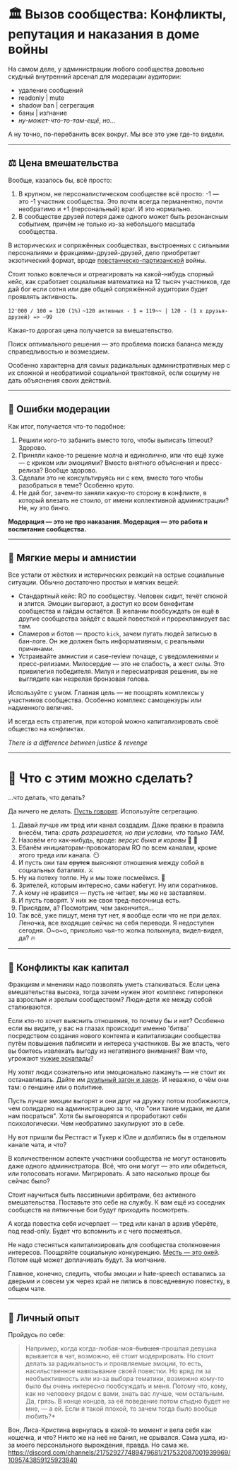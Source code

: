 # 🏛️ Вызов сообщества: Конфликты, репутация и наказания в доме войны

На самом деле, у администрации любого сообщества довольно скудный внутренний арсенал для модерации аудитории:
- удаление сообщений
- readonly | mute
- shadow ban | сегрегация
- баны | изгнание
- *ну-может-что-то-там-ещё, но...*

А ну точно, по-перебанить всех вокруг. Мы все это уже где-то видели.

---

## ⚖️ Цена вмешательства

Вообще, казалось бы, всё просто:
1. В крупном, не персоналистическом сообществе всё просто: -1 — это -1 участник сообщества. Это почти всегда перманентно, почти необратимо и +1 (персональный) враг. И это нормально.
2. В сообществе друзей потеря даже одного может быть резонансным событием, причём не только из-за небольшого масштаба сообщества.

В исторических и сопряжённых сообществах, выстроенных с сильными персоналиями и фракциями-друзей-друзей, дело приобретает экзотический формат, вроде [повстанческо-партизанской](https://ru.wikipedia.org/wiki/Контрпартизанская_война) войны.

Стоит только вовлечься и отреагировать на какой-нибудь спорный кейс, как сработает социальная математика на 12 тысяч участников, где дай бог если сотня или две общей сопряжённой аудитории будет проявлять активность.

`12'000 / 100 = 120 (1%)`
`~120 активных - 1 = 119~~ | 120 - (1 x друзья-друзей) => ~99`

Какая-то дорогая цена получается за вмешательство.

Поиск оптимального решения — это проблема поиска баланса между справедливостью и возмездием.

Особенно характерна для самых радикальных административных мер с их сложной и необратимой социальной трактовкой, если социуму не дать объяснения своих действий.

---

## 🚨 Ошибки модерации

Как итог, получается что-то подобное:
1. Решили кого-то забанить вместо того, чтобы выписать timeout? Здорово.
2. Приняли какое-то решение молча и единолично, или что ещё хуже — с криком или эмоциями? Вместо внятного объяснения и пресс-релиза? Вообще здорово.
3. Сделали это не консультируясь ни с кем, вместо того чтобы разобраться в теме? Особенно круто.
4. Не дай бог, зачем-то заняли какую-то сторону в конфликте, в который влезать не стоило, от имени коллективной администрации? Не, ну это бинго.

**Модерация — это не про наказания. Модерация — это работа и воспитание сообщества.**

---

## 🧊 Мягкие меры и амнистии

Все устали от жёстких и истерических реакций на острые социальные ситуации. Обычно достаточно простых и мягких вещей:
- Стандартный кейс: RO по сообществу. Человек сидит, течёт слюной и злится. Эмоции выгорают, а доступ ко всем бенефитам сообщества и гайдам остаётся. В желании пообсуждать он ещё в другие сообщества зайдёт с вашей повесткой и прорекламирует вас там.
- Спамеров и ботов — просто `kick`, зачем пугать людей записью в бан-логе. Он же должен быть информативным, с реальными причинами.
- Устраивайте амнистии и case-review почаще, с уведомлениями и пресс-релизами. Милосердие — это не слабость, а жест силы. Это привилегия победителя. Милуя и пересматривая решения, вы не выглядите как незрелая бронзовая голова.

Используйте с умом. Главная цель — не поощрять комплексы у участников сообщества. Особенно комплекс самоцензуры или надменного величия.

И всегда есть стратегия, при которой можно капитализировать своё общество на конфликтах.

*There is a difference between justice & revenge*

---

# 🔧 Что с этим можно сделать?

...что делать, что делать?

Да ничего не делать. [Пусть говорят](https://www.youtube.com/watch?v=eXEB9cYQS-M). Используйте сегрегацию.

1. Давай лучше им тред или канал создадим. Даже правки в правила внесём, типа: *срать разрешается, но при условии, что только ТАМ.*
2. Назовём его как-нибудь, вроде: *версус быка и коровы* :cow2: :ox:
3. Ебанём инициаторам-провокаторам RO по всем каналам, кроме этого треда или канала. :no_mouth:
4. И пусть они там ~~срутся~~ выясняют отношения между собой в социальных баталиях. :crossed_swords:
5. Ну на потеху толпе. Ну и мы тоже посмеёмся. :rofl:
6. Зрителей, которым интересно, сами набегут. Ну или соратников.
7. А кому не нравится — пусть не читает, мы же не заставляем.
8. И пусть говорят. У них же своя тред-песочница есть.
9. Присядем, а? Посмотрим, чем закончится...
10. Так всё, уже пишут, меня тут нет, я вообще если что не при делах. Леночка, все входящие сейчас на себя переводи. Я недоступен сегодня. О~о~о, прикольно чья-то жопка полыхнула, видел-видел, да? :fire:

---

## 🤺 Конфликты как капитал

Фракциям и мнениям надо позволять уметь сталкиваться. Если цена вмешательства высока, тогда зачем нужен этот комплекс гиперопеки за взрослым и зрелым сообществом? Люди-дети же между собой сталкиваются.

Если кто-то хочет выяснить отношения, то почему бы и нет? Особенно если вы видите, у вас на глазах происходит именно 'битва' посредством создания нового контента и капитализации сообщества путём повышения паблисити и интереса участников. Вы же власть, чего вы боитесь извлекать выгоду из негативного внимания? Вам что, угрожают [чужие эскапады](https://ru.wikipedia.org/wiki/Эскапада)?

Ну хотят люди сознательно или эмоционально лажануть — не стоит их останавливать. Дайте им [дуэльный загон и закон](https://ru.wikipedia.org/wiki/Последняя_дуэль_(фильм)). И неважно, о чём они там: о геншине или о политике.

Пусть лучше эмоции выгорят и они друг на дружку потом пообижаются, чем солидарно на администрацию за то, что "они такие мудаки, не дали нам посраться". Хотя бы выговорятся и проработают себя психологически. Чем необратимо закупируют это в себе.

Ну вот пришли бы Рестгаст и Тукер к Юле и долбились бы в отдельном канале чата, и что?

В количественном аспекте участники сообщества не могут остановить даже одного администратора.
Всё, что они могут — это или обидеться, или голосовать ногами. Мигрировать.
А зато насколько проще бы сейчас было?

Стоит научиться быть пассивными арбитрами, без активного вмешательства. Поставьте это себе на службу. К вам ещё из соседних сообществ на пятничные бои будут приходить посмотреть.

А когда повестка себя исчерпает — тред или канал в архив уберёте, под read-only. Будет что вспомнить и с чего посмеяться.

Не надо стесняться капитализировать для сообщества столкновения интересов. Поощряйте социальную конкуренцию. [Месть — это окей](https://www.kinopoisk.ru/series/1355058/). Потом ещё может доплачивать будут. За молчание.

Главное, конечно, следить, чтобы эмоции и hate-speech оставались за дверьми и совсем уж через край не лились в повседневную повестку, в общем чате.

---

## 📝 Личный опыт

Пройдусь по себе:
> Например, когда когда-любая-моя-~~бывшая~~-прошлая девушка врывается в чат, возможно, её стоит модерировать. Но стоит делать за радикальность и проявляемые эмоции, то есть, насильственное навязывание своей повестки.
> Но вряд ли за необъективность или из-за выбора тематики, возможно кому-то было бы очень интересно пообсуждать и меня. Потому что, кому, как не человеку рядом с вами, знать вас лучше, чем остальным. Да, грязь.
> В конце концов, за её поведение потом стыдно будет не мне, — а ей.
> Если я такой плохой, то зачем тогда было вообще любить?*

Вон, Лиса-Кристина вернулась в какой-то момент и вела себя как кошечка, и что? Никто же на неё не банил, не срывался. Сама ушла, из-за моего персонального вырождения, правда. Но сама же. https://discord.com/channels/217529277489479681/217532087001939969/1095743859125923940